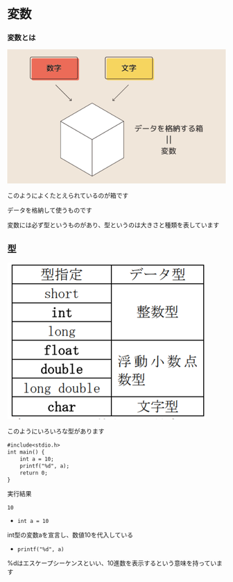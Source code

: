 # 変数

### 変数とは
![HensuImage](img/hensu_1.png)

このようによくたとえられているのが箱です

データを格納して使うものです

変数には必ず型というものがあり、型というのは大きさと種類を表しています

## 型

![KataImage](img/kata.png)

このようにいろいろな型があります

```
#include<stdio.h>
int main() {
    int a = 10;
    printf("%d", a);
    return 0;
}
```

実行結果

```
10
```

- `int a = 10`

int型の変数aを宣言し、数値10を代入している

- `printf("%d", a)`

%dはエスケープシーケンスといい、10進数を表示するという意味を持っています